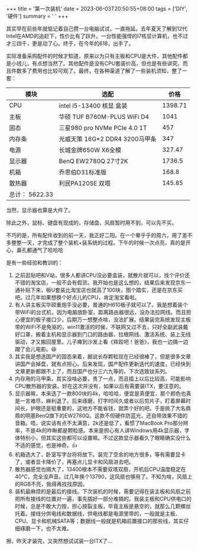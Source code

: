 +++
title = '第一次装机'
date = 2023-06-03T20:50:55+08:00
tags = ['DIY', '硬件']
summary = ' '
+++


其实早在前些年就惦记着自己攒一台电脑试试，一直拖延。去年夏天了解到12代Intel在AMD的追赶下，性价比有了跃升。一台性能强悍的I7核显计算机，也不过才三四千，更是动了心。终于，在今年的618，出手了。

实际准备采购配件的时候才知道，原来以为只有主板和CPU是大件，其他配件都是小钱儿，有点想当然了。其他配件是没有CPU套装价高，但也是有些讲究，而且件数多了费用也比较可观了。最终，在各种渠道了解了一些装机须知，整了一套：

| 模块      | 选配 | 价格 |
| ----------- | ----------- | ----------- |
| CPU | intel i5-13400 核显 盒装 | 1398.71 |
| 主板 | 华硕 TUF B760M-PLUS WiFi D4 | 1041 |
| 固态 | 三星980 pro NVMe PCIe 4.0 1T | 457 |
| 内存条 | 光威天策 16G*2 DDR4 3200马甲条 | 347 |
| 电源 | 长城金牌650W X6全模 | 327.47 |
| 显示器 | BenQ EW2780Q 27寸2K | 1736.5 |
| 机箱 | 乔思伯D31标准版 | 168.8 |
| 散热器 | 利民PA120SE 双塔 | 145.85 |
| 总计： 5622.33 |

当然，显示器也算是大件了。

除此之外，鼠标、键盘有现成的，存储盘、风扇暂时用不到，可以先不买。

不巧的是，所有配件收到的前一天，我正好二阳。在一个晕乎乎的周六，用了差不多整整一天，才完成了整个装机+装系统的过程。下午的时候一次点亮，真的是开心，鼻孔都通气了哈哈哈

是有一些经验和教训的：

1. 之前逛贴吧和V站，很多人都讲CPU没必要盒装，就散片就可以，找个评价还不错的淘宝店，一般不会有假货。我开始也是这么想的，结果后来发现京东一通补贴下来，板U套装比淘宝店也就高了100块，图个踏实，还是在京东买吧。过几年如果想换个好点儿的CPU，肯定淘宝看啦。
2. 有人讲主板买华硕重炮手没必要，普通的H610板子就可以了。我是想着装个带WiFi的台式机，因为电脑放卧室，距离路由器很远，没办法拉网线。而且担心便宜的板子接口少，后期万一想整点啥，没法扩展。结果装完系统发现主板带的WiFi不是免驱的，win11激活的时候，不联网又过不去，只好全副武装戴好口罩，搬着主机和显示器到门口的路由器，拉根网线、激活系统、装上无线驱动，才又搬回屋里。儿子瘫到沙发上看《摔跤吧！爸爸》，我也一边搞一边蹭了会儿电影。😆
3. 其实我是想选国产的固态来着，据说长存颗粒现在已经很棒了，但是很多文章讲国产会掉盘，就有点担心。后来发现，国产配件更新迭代的速度，已经快到文章更新都跟不上了，而且国产也分三六九等的，下次选致钛系列。
4. 内存用的马甲条，其实没啥必要，贵了一点，而且插上以后比较高，可能影响CPU散热器的安装。好在这次并没有，如果以后有需要装ITX，要注意的。
5. 显示器嘛，本来选了一款800块的4k，哈哈哈，便宜是真便宜，那个颜色也真是一言难尽，麻利退了。后来琢磨，打字时间久或者以后剪片子，盯着屏幕时间长，护眼还是挺重要的，这地方不能省钱，就弄个好的吧，于是挑了大名鼎鼎的明基BenQ旗下的EW2780Q。这款不但硬件防蓝光，还自带效果不错的音箱。唔，说实话有点不太满意，2k还是低了，看惯了MacBook Pro那分辨率，不是4k的咋瞅都是颗粒感。本来是担心有人讲Windows用4k显示器，字体特别小，但其实这些都可以设置嘛。不过这款显示器看久了眼睛确实没什么不适的感觉，也是神奇。👍
6. 机箱选大了，卧室写字台将将放下。装完了空余的地方很多，等有需要显卡了，或者显卡降价了，再塞点儿显卡和风扇进去吧。
7. 散热器感觉也搞大了，13400根本不需要双塔双扇，开机后CPU温度稳定在40℃，完全没声音。过几年换个13790，这风扇也够用了。不知为啥，风扇上的RGB不亮，我得再找找原因。
8. 装机最麻烦的是最后的接线。下次装机的时候，需要记得在装主板和风扇之前把所有接线的位置对一遍，事先插好一部分难搞的。我装主板和CPU供电口的时候，总是不敢大力按，担心按裂主板，毕竟主板是悬空的，就那么几颗螺丝托着。接线分供电线和数据线，供电线都是电源里带的，一般就是主板、CPU、显卡和机械SATA等；数据线一般就是机箱前置接口的那些线，其实仔细琢磨一下，也不太难。

擦，昨天才装完，又突然想试试装一台ITX了...
